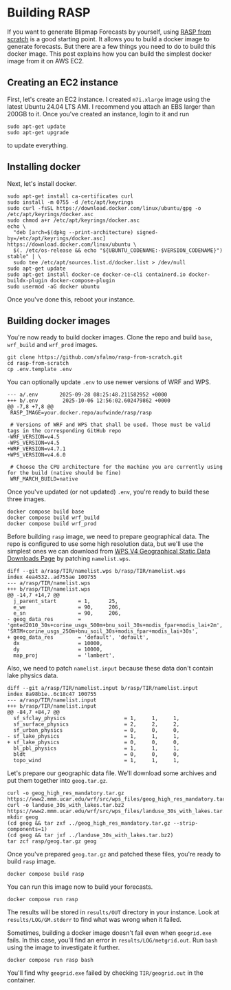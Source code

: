 # Building RASP

If you want to generate Blipmap Forecasts by yourself, using [RASP from scratch](https://github.com/sfalmo/rasp-from-scratch) is a good starting point. It allows you to build a docker image to generate forecasts. But there are a few things you need to do to build this docker image. This post explains how you can build the simplest docker image from it on AWS EC2.

## Creating an EC2 instance

First, let's create an EC2 instance. I created `m7i.xlarge` image using the latest Ubuntu 24.04 LTS AMI. I recommend you attach an EBS larger than 200GB to it. Once you've created an instance, login to it and run

```
sudo apt-get update
sudo apt-get upgrade
```

to update everything.

## Installing docker

Next, let's install docker.

```
sudo apt-get install ca-certificates curl
sudo install -m 0755 -d /etc/apt/keyrings
sudo curl -fsSL https://download.docker.com/linux/ubuntu/gpg -o /etc/apt/keyrings/docker.asc
sudo chmod a+r /etc/apt/keyrings/docker.asc
echo \
  "deb [arch=$(dpkg --print-architecture) signed-by=/etc/apt/keyrings/docker.asc] https://download.docker.com/linux/ubuntu \
  $(. /etc/os-release && echo "${UBUNTU_CODENAME:-$VERSION_CODENAME}") stable" | \
  sudo tee /etc/apt/sources.list.d/docker.list > /dev/null
sudo apt-get update
sudo apt-get install docker-ce docker-ce-cli containerd.io docker-buildx-plugin docker-compose-plugin
sudo usermod -aG docker ubuntu
```

Once you've done this, reboot your instance.

## Building docker images

You're now ready to build docker images. Clone the repo and build `base`, `wrf_build` and `wrf_prod` images.

```
git clone https://github.com/sfalmo/rasp-from-scratch.git
cd rasp-from-scratch
cp .env.template .env
```

You can optionally update `.env` to use newer versions of WRF and WPS.

```
--- a/.env       2025-09-28 08:25:48.211582952 +0000
+++ b/.env        2025-10-06 12:56:02.602479862 +0000
@@ -7,8 +7,8 @@
 RASP_IMAGE=your.docker.repo/aufwinde/rasp/rasp

 # Versions of WRF and WPS that shall be used. Those must be valid tags in the corresponding GitHub repo
-WRF_VERSION=v4.5
-WPS_VERSION=v4.5
+WRF_VERSION=v4.7.1
+WPS_VERSION=v4.6.0

 # Choose the CPU architecture for the machine you are currently using for the build (native should be fine)
 WRF_MARCH_BUILD=native
```

Once you've updated (or not updated) `.env`, you're ready to build these three images.

```
docker compose build base
docker compose build wrf_build
docker compose build wrf_prod
```

Before building `rasp` image, we need to prepare geographical data. The repo is configured to use some high resolution data, but we'll use the simplest ones we can download from [WPS V4 Geographical Static Data Downloads Page](https://www2.mmm.ucar.edu/wrf/users/download/get_sources_wps_geog.html) by patching `namelist.wps`.

```
diff --git a/rasp/TIR/namelist.wps b/rasp/TIR/namelist.wps
index 4ea4532..ad755ae 100755
--- a/rasp/TIR/namelist.wps
+++ b/rasp/TIR/namelist.wps
@@ -14,7 +14,7 @@
  j_parent_start       = 1,      25,
  e_we                 = 90,     206,
  e_sn                 = 90,     206,
- geog_data_res        = 'gmted2010_30s+corine_usgs_500m+bnu_soil_30s+modis_fpar+modis_lai+2m', 'SRTM+corine_usgs_250m+bnu_soil_30s+modis_fpar+modis_lai+30s',
+ geog_data_res        = 'default', 'default',
  dx                   = 10000,
  dy                   = 10000,
  map_proj             = 'lambert',
```

Also, we need to patch `namelist.input` because these data don't contain lake physics data.

```
diff --git a/rasp/TIR/namelist.input b/rasp/TIR/namelist.input
index 8a98b1e..6c18c47 100755
--- a/rasp/TIR/namelist.input
+++ b/rasp/TIR/namelist.input
@@ -84,7 +84,7 @@
  sf_sfclay_physics                   = 1,     1,     1,
  sf_surface_physics                  = 2,     2,     2,
  sf_urban_physics                    = 0,     0,     0,
- sf_lake_physics                     = 1,     1,     1,
+ sf_lake_physics                     = 0,     0,     0,
  bl_pbl_physics                      = 1,     1,     1,
  bldt                                = 0,     0,     0,
  topo_wind                           = 1,     1,     1,
```

Let's prepare our geographic data file. We'll download some archives and put them together into `geog.tar.gz`.

```
curl -o geog_high_res_mandatory.tar.gz https://www2.mmm.ucar.edu/wrf/src/wps_files/geog_high_res_mandatory.tar.gz
curl -o landuse_30s_with_lakes.tar.bz2 https://www2.mmm.ucar.edu/wrf/src/wps_files/landuse_30s_with_lakes.tar.bz2
mkdir geog
(cd geog && tar zxf ../geog_high_res_mandatory.tar.gz --strip-components=1)
(cd geog && tar jxf ../landuse_30s_with_lakes.tar.bz2)
tar zcf rasp/geog.tar.gz geog
```

Once you've prepared `geog.tar.gz` and patched these files, you're ready to build `rasp` image.

```
docker compose build rasp
```

You can run this image now to build your forecasts.

```
docker compose run rasp
```

The results will be stored in `results/OUT` directory in your instance. Look at `results/LOG/GM.stderr` to find what was wrong when it failed.

Sometimes, building a docker image doesn't fail even when `geogrid.exe` fails. In this case, you'll find an error in `results/LOG/metgrid.out`. Run `bash` using the image to investigate it further.

```
docker compose run rasp bash
```

You'll find why `geogrid.exe` failed by checking `TIR/geogrid.out` in the container.
